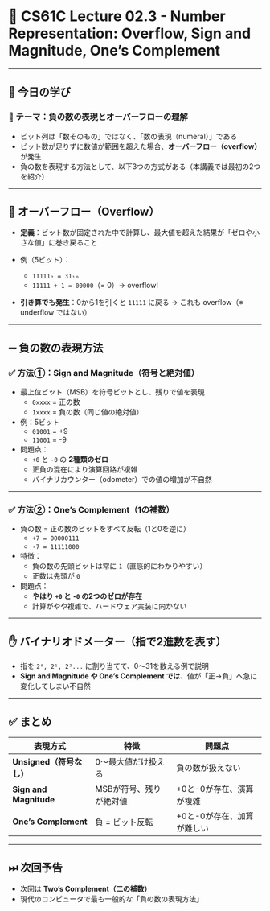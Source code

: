 # 📘 CS61C Lecture 02.3 - Number Representation: Overflow, Sign and Magnitude, One’s Complement

---

## 🧠 今日の学び

### 🎯 テーマ：負の数の表現とオーバーフローの理解

- ビット列は「数そのもの」ではなく、「数の表現（numeral）」である
- ビット数が足りずに数値が範囲を超えた場合、**オーバーフロー（overflow）** が発生
- 負の数を表現する方法として、以下3つの方式がある（本講義では最初の2つを紹介）

---

## 🔁 オーバーフロー（Overflow）

- **定義**：ビット数が固定された中で計算し、最大値を超えた結果が「ゼロや小さな値」に巻き戻ること
- 例（5ビット）：
  - `11111₂ = 31₁₀`
  - `11111 + 1 = 00000`（= 0）→ overflow!

- **引き算でも発生**：0から1を引くと `11111` に戻る → これも overflow（※ underflow ではない）

---

## ➖ 負の数の表現方法

### ✅ 方法①：Sign and Magnitude（符号と絶対値）

- 最上位ビット（MSB）を符号ビットとし、残りで値を表現
  - `0xxxx` = 正の数
  - `1xxxx` = 負の数（同じ値の絶対値）
- 例：5ビット
  - `01001` = +9
  - `11001` = -9
- 問題点：
  - `+0` と `-0` の **2種類のゼロ**
  - 正負の混在により演算回路が複雑
  - バイナリカウンター（odometer）での値の増加が不自然

---

### ✅ 方法②：One’s Complement（1の補数）

- 負の数 = 正の数のビットをすべて反転（1と0を逆に）
  - `+7 = 00000111`
  - `-7 = 11111000`
- 特徴：
  - 負の数の先頭ビットは常に `1`（直感的にわかりやすい）
  - 正数は先頭が `0`
- 問題点：
  - **やはり `+0` と `-0` の2つのゼロが存在**
  - 計算がやや複雑で、ハードウェア実装に向かない

---

## ✋ バイナリオドメーター（指で2進数を表す）

- 指を `2⁰, 2¹, 2²...` に割り当てて、0〜31を数える例で説明
- **Sign and Magnitude や One’s Complement では**、値が「正→負」へ急に変化してしまい不自然

---

## ✅ まとめ

| 表現方式 | 特徴 | 問題点 |
|-----------|------|--------|
| **Unsigned（符号なし）** | 0〜最大値だけ扱える | 負の数が扱えない |
| **Sign and Magnitude** | MSBが符号、残りが絶対値 | +0と-0が存在、演算が複雑 |
| **One’s Complement** | 負 = ビット反転 | +0と-0が存在、加算が難しい |

---

## ⏭ 次回予告

- 次回は **Two’s Complement（二の補数）**
- 現代のコンピュータで最も一般的な「負の数の表現方法」


